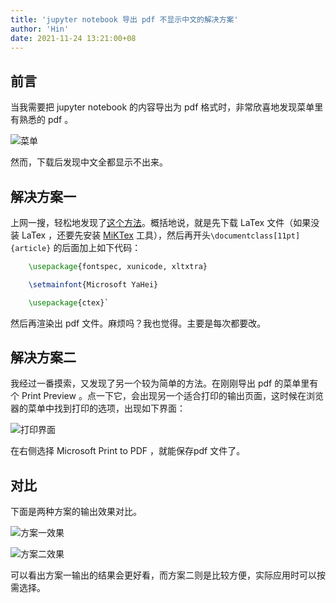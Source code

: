 ```yaml
---
title: 'jupyter notebook 导出 pdf 不显示中文的解决方案'
author: 'Hin'
date: 2021-11-24 13:21:00+08
---
```



## 前言

当我需要把 jupyter notebook 的内容导出为 pdf 格式时，非常欣喜地发现菜单里有熟悉的 pdf 。

![菜单](menu.png)

然而，下载后发现中文全都显示不出来。

## 解决方案一

上网一搜，轻松地发现了[这个方法](https://www.jianshu.com/p/6b84a9631f8a)。概括地说，就是先下载 LaTex 文件（如果没装 LaTex ，还要先安装 [MiKTex](https://miktex.org/download) 工具），然后再开头`\documentclass[11pt]{article}` 的后面加上如下代码：

```latex
	\usepackage{fontspec, xunicode, xltxtra}

	\setmainfont{Microsoft YaHei}

	\usepackage{ctex}`
```

然后再渲染出 pdf 文件。麻烦吗？我也觉得。主要是每次都要改。

## 解决方案二

我经过一番摸索，又发现了另一个较为简单的方法。在刚刚导出 pdf 的菜单里有个 Print Preview 。点一下它，会出现另一个适合打印的输出页面，这时候在浏览器的菜单中找到打印的选项，出现如下界面：

![打印界面](print.png)

在右侧选择 Microsoft Print to PDF ，就能保存pdf 文件了。

## 对比

下面是两种方案的输出效果对比。

![方案一效果](solu1.png)

![方案二效果](solu2.png)

可以看出方案一输出的结果会更好看，而方案二则是比较方便，实际应用时可以按需选择。

